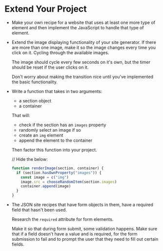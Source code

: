 # Extend Your Project

- Make your own recipe for a website that uses at least one more type of element and then implement the JavaScript to handle that type of element.

- Extend the image displaying functionality of your site generator. If there are more than one image, make it so the image changes every time you click on it. Cycling through the available images.

    The image should cycle every few seconds on it's own, but the timer should be reset if the user clicks on it.

    Don't worry about making the transition nice until you've implemented the basic functionality.

- Write a function that takes in two arguments:

  - a section object
  - a container

  That will:

  - check if the section has an `images` property
  - randomly select an image if so
  - create an `img` element
  - append the element to the container

  Then factor this function into your project.

  // Hide the below:

  ```js
  function renderImage(section, container) {
    if (section.hasOwnProperty("images")) {
      const image = c("img")
      image.src = chooseRandomItem(section.images)
      container.append(image)
    }
  }
  ```

- The JSON site recipes that have form objects in them, have a required field that hasn't been used.

    Research the `required` attribute for form elements.

    Make it so that during form submit, some validation happens. Make sure that if a field doesn't have a value and is required, for the form submission to fail and to prompt the user that they need to fill out certain fields.

